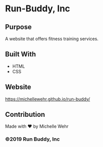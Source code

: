 # Run-Buddy, Inc

## Purpose

A website that offers fitness training services.

## Built With

- HTML
- CSS

## Website

https://michellewehr.github.io/run-buddy/

## Contribution

Made with ❤ by Michelle Wehr

### ©️2019 Run Buddy, Inc
